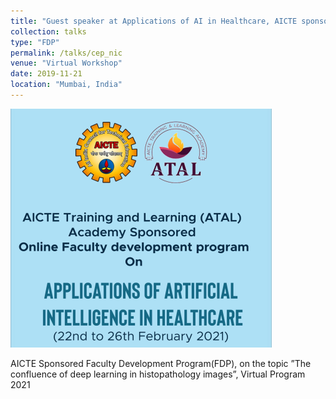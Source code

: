 ```yaml
---
title: "Guest speaker at Applications of AI in Healthcare, AICTE sponsored FDP"
collection: talks
type: "FDP"
permalink: /talks/cep_nic
venue: "Virtual Workshop"
date: 2019-11-21
location: "Mumbai, India"
---
```

<img src="/images/aicte.png"
     alt="Markdown Monster icon"
     style="float: center; margin-right: 10px;" />

AICTE Sponsored Faculty Development Program(FDP), on the topic ”The confluence of deep learning in histopathology images”, Virtual Program 2021
